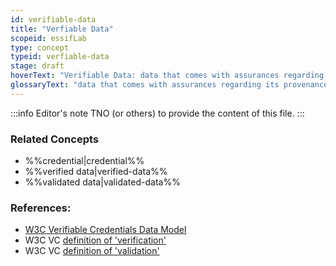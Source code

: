 ```yaml
---
id: verifiable-data
title: "Verfiable Data"
scopeid: essifLab
type: concept
typeid: verfiable-data
stage: draft
hoverText: "Verifiable Data: data that comes with assurances regarding its provenance (the Party that issued it) and its integrity (the property that the Credential data has not been tampered with in transit, i.e. is the same as when created)."
glossaryText: "data that comes with assurances regarding its provenance (the %%party|party%% that issued it) and its integrity (the property that the %%credential|credential%% data has not been tampered with in transit, i.e. is the same as when created)."
---
```


:::info Editor's note
TNO (or others) to provide the content of this file.
:::

### Related Concepts
- %%credential|credential%%
- %%verified data|verified-data%%
- %%validated data|validated-data%%

### References:
- [W3C Verifiable Credentials Data Model](https://www.w3.org/TR/vc-data-model/)
- W3C VC [definition of 'verification'](https://www.w3.org/TR/vc-data-model/#dfn-verification)
- W3C VC [definition of 'validation'](https://www.w3.org/TR/vc-data-model/#dfn-validation)

